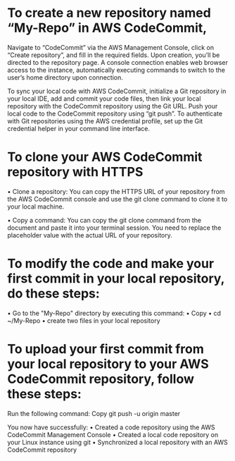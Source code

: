 # To create a new repository named “My-Repo” in AWS CodeCommit, 
Navigate to “CodeCommit” via the AWS Management Console, click on “Create repository”, and fill in the required fields. Upon creation, you’ll be directed to the repository page.
A console connection enables web browser access to the instance, automatically executing commands to switch to the user’s home directory upon connection.

To sync your local code with AWS CodeCommit, initialize a Git repository in your local IDE, add and commit your code files, then link your local repository with the CodeCommit repository using the Git URL. Push your local code to the CodeCommit repository using “git push”.
To authenticate with Git repositories using the AWS credential profile, set up the Git credential helper in your command line interface. 

# To clone your AWS CodeCommit repository with HTTPS
•	Clone a repository: You can copy the HTTPS URL of your repository from the AWS CodeCommit console and use the git clone command to clone it to your local machine.

•	Copy a command: You can copy the git clone command from the document and paste it into your terminal session. You need to replace the placeholder value with the actual URL of your repository.

# To modify the code and make your first commit in your local repository, do these steps:
•	Go to the "My-Repo" directory by executing this command:
•	Copy
•	cd ~/My-Repo
•	create two files in your local repository 

# To upload your first commit from your local repository to your AWS CodeCommit repository, follow these steps:
Run the following command:
Copy
git push -u origin master

You now have successfully:
•	Created a code repository using the AWS CodeCommit Management Console
•	Created a local code repository on your Linux instance using git
•	Synchronized a local repository with an AWS CodeCommit repository
